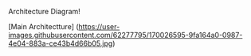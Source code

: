 Architecture Diagram!

[Main Architectture]
(https://user-images.githubusercontent.com/62277795/170026595-9fa164a0-0987-4e04-883a-ce43b4d66b05.jpg)
